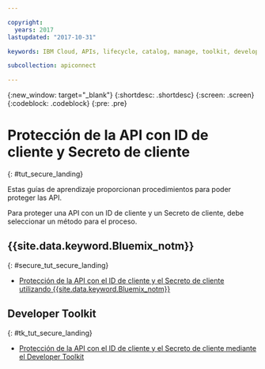 ```yaml
---

copyright:
  years: 2017
lastupdated: "2017-10-31"

keywords: IBM Cloud, APIs, lifecycle, catalog, manage, toolkit, develop, dev portal, tutorials

subcollection: apiconnect

---
```



{:new_window: target="_blank"}
{:shortdesc: .shortdesc}
{:screen: .screen}
{:codeblock: .codeblock}
{:pre: .pre}

# Protección de la API con ID de cliente y Secreto de cliente
{: #tut_secure_landing}

Estas guías de aprendizaje proporcionan procedimientos para poder proteger las API.

Para proteger una API con un ID de cliente y un Secreto de cliente, debe seleccionar un método para el proceso.

## {{site.data.keyword.Bluemix_notm}}
{: #secure_tut_secure_landing}

- [Protección de la API con el ID de cliente y el Secreto de cliente utilizando {{site.data.keyword.Bluemix_notm}}](/docs/services/apiconnect/tutorials?topic=apiconnect-tut_secure_id_secret_bm)

## Developer Toolkit
{: #tk_tut_secure_landing}

- [Protección de la API con el ID de cliente y el Secreto de cliente mediante el Developer Toolkit](/docs/services/apiconnect/tutorials?topic=apiconnect-tut_secure_id_secret_tk)












